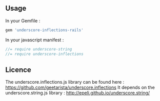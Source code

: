 ## Usage

In your Gemfile :

```ruby
gem 'underscore-inflections-rails'
```

In your javascript manifest :

```javascript
//= require underscore-string
//= require underscore-inflections
```

## Licence

The underscore.inflections.js library can be found here : https://github.com/geetarista/underscore.inflections
It depends on the underscore.string.js library : http://epeli.github.io/underscore.string/
